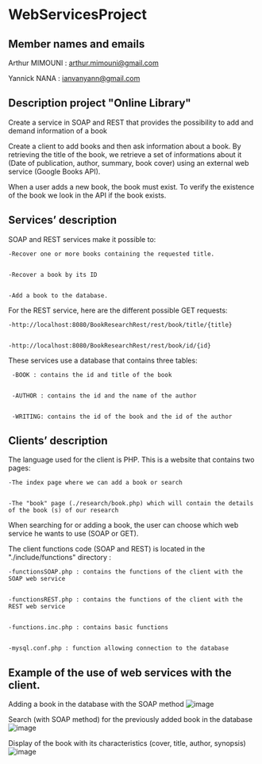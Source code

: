 # WebServicesProject

Member names and emails​
-----------------------------------
Arthur MIMOUNI : arthur.mimouni@gmail.com  

Yannick NANA : ianvanyann@gmail.com

Description project "Online Library"
----------------------------------
Create a service in SOAP and REST that provides the possibility to add and demand information of a book

Create a client to add books and then ask information about a book. By retrieving the title of the book, we retrieve a set of informations about it (Date of publication,
author, summary, book cover) using an external web service (Google Books API).

When a user adds a new book, the book must exist. To verify the existence of the book we look in the API if the book exists.

Services’ description 
-----------------------------------
SOAP and REST services make it possible to:


    -Recover one or more books containing the requested title.
  
  
    -Recover a book by its ID
  
  
    -Add a book to the database. 
  
For the REST service, here are the different possible GET requests:


    -http://localhost:8080/BookResearchRest/rest/book/title/{title}
  
  
    -http://localhost:8080/BookResearchRest/rest/book/id/{id} 

These services use a database that contains three tables:


     -BOOK : contains the id and title of the book
     
     
     -AUTHOR : contains the id and the name of the author
     
     
     -WRITING: contains the id of the book and the id of the author 

Clients’ description
-----------------------------------
The language used for the client is PHP. This is a website that contains two pages:


    -The index page where we can add a book or search
  
  
    -The "book" page (./research/book.php) which will contain the details of the book (s) of our research 
  

When searching for or adding a book, the user can choose which web service he wants to use (SOAP or GET).

The client functions code (SOAP and REST) is located in the "./include/functions" directory :


    -functionsSOAP.php : contains the functions of the client with the SOAP web service
  
  
    -functionsREST.php : contains the functions of the client with the REST web service
  
  
    -functions.inc.php : contains basic functions 
  
  
    -mysql.conf.php : function allowing connection to the database 

Example of the use of web services with the client. 
-----------------------------------
Adding a book in the database with the SOAP method 
![image](https://user-images.githubusercontent.com/60446421/113577839-33614800-9622-11eb-94d3-ffa81a16e02e.png)

Search (with SOAP method) for the previously added book in the database 
![image](https://user-images.githubusercontent.com/60446421/113577948-5e4b9c00-9622-11eb-9214-e68f40c0f1d0.png)

Display of the book with its characteristics (cover, title, author, synopsis) 
![image](https://user-images.githubusercontent.com/60446421/113578045-80ddb500-9622-11eb-9080-223511ed7421.png)
